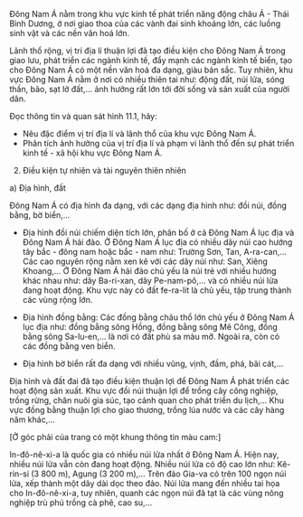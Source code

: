 Đông Nam Á nằm trong khu vực kinh tế phát triển năng động châu Á - Thái Bình Dương, ở nơi giao thoa của các vành đai sinh khoáng lớn, các luồng sinh vật và các nền văn hoá lớn.

Lãnh thổ rộng, vị trí địa lí thuận lợi đã tạo điều kiện cho Đông Nam Á trong giao lưu, phát triển các ngành kinh tế, đẩy mạnh các ngành kinh tế biển, tạo cho Đông Nam Á có một nền văn hoá đa dạng, giàu bản sắc. Tuy nhiên, khu vực Đông Nam Á nằm ở nơi có nhiều thiên tai như: động đất, núi lửa, sóng thần, bão, sạt lở đất,... ảnh hưởng rất lớn tới đời sống và sản xuất của người dân.

Đọc thông tin và quan sát hình 11.1, hãy:
- Nêu đặc điểm vị trí địa lí và lãnh thổ của khu vực Đông Nam Á.
- Phân tích ảnh hưởng của vị trí địa lí và phạm vi lãnh thổ đến sự phát triển kinh tế - xã hội khu vực Đông Nam Á.

2. Điều kiện tự nhiên và tài nguyên thiên nhiên

a) Địa hình, đất

Đông Nam Á có địa hình đa dạng, với các dạng địa hình như: đồi núi, đồng bằng, bờ biển,...

- Địa hình đồi núi chiếm diện tích lớn, phân bố ở cả Đông Nam Á lục địa và Đông Nam Á hải đảo. Ở Đông Nam Á lục địa có nhiều dãy núi cao hướng tây bắc - đông nam hoặc bắc - nam như: Trường Sơn, Tan, A-ra-can,... Các cao nguyên rộng nằm xen kẽ với các dãy núi như: San, Xiêng Khoang,... Ở Đông Nam Á hải đảo chủ yếu là núi trẻ với nhiều hướng khác nhau như: dãy Ba-ri-xan, dãy Pe-nam-pô,... và có nhiều núi lửa đang hoạt động. Khu vực này có đất fe-ra-lit là chủ yếu, tập trung thành các vùng rộng lớn.

- Địa hình đồng bằng: Các đồng bằng châu thổ lớn chủ yếu ở Đông Nam Á lục địa như: đồng bằng sông Hồng, đồng bằng sông Mê Công, đồng bằng sông Sa-lu-en,... là nơi có đất phù sa màu mỡ. Ngoài ra, còn có các đồng bằng ven biển.

- Địa hình bờ biển rất đa dạng với nhiều vũng, vịnh, đầm, phá, bãi cát,...

Địa hình và đất đai đã tạo điều kiện thuận lợi để Đông Nam Á phát triển các hoạt động sản xuất. Khu vực đồi núi thuận lợi để trồng cây công nghiệp, trồng rừng, chăn nuôi gia súc, tạo cảnh quan cho phát triển du lịch,... Khu vực đồng bằng thuận lợi cho giao thương, trồng lúa nước và các cây hàng năm khác,...

[Ở góc phải của trang có một khung thông tin màu cam:]

In-đô-nê-xi-a là quốc gia có nhiều núi lửa nhất ở Đông Nam Á. Hiện nay, nhiều núi lửa vẫn còn đang hoạt động. Nhiều núi lửa có độ cao lớn như: Kê-rin-si (3 800 m), Agung (3 200 m),... Trên đảo Gia-va có trên 100 ngọn núi lửa, xếp thành một dãy dài dọc theo đảo. Núi lửa mang đến nhiều tai họa cho In-đô-nê-xi-a, tuy nhiên, quanh các ngọn núi đã tạt là các vùng nông nghiệp trù phú trồng cà phê, cao su,...